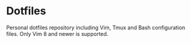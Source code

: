 # Dotfiles

Personal dotfiles repository including Vim, Tmux and Bash configuration files. Only Vim 8 and newer is supported.
